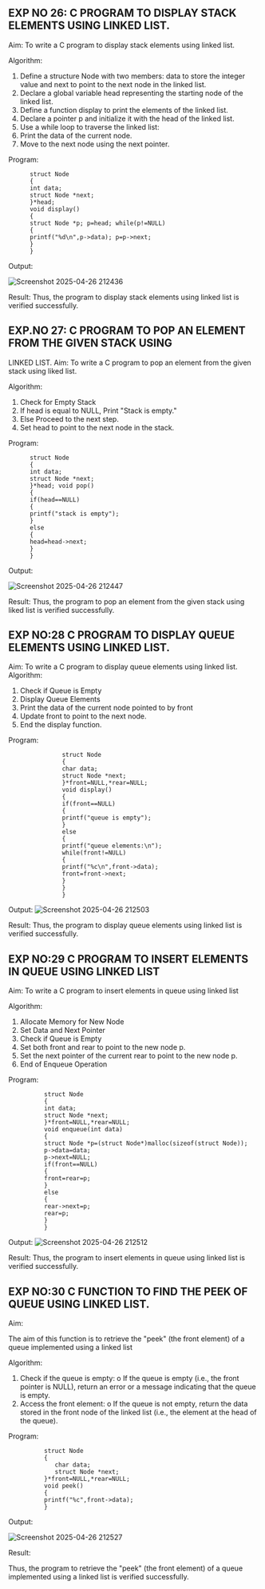 

## EXP NO 26: C PROGRAM TO DISPLAY STACK ELEMENTS USING LINKED LIST.
Aim:
To write a C program to display stack elements using linked list.

Algorithm:
1.	Define a structure Node with two members: data to store the integer value and next to point to the next node in the linked list.
2.	Declare a global variable head representing the starting node of the linked list.
3.	Define a function display to print the elements of the linked list.
4.	Declare a pointer p and initialize it with the head of the linked list.
5.	Use a while loop to traverse the linked list:
6.	Print the data of the current node.
7.	Move to the next node using the next pointer.
 
Program:
```
      struct Node
      {
      int data;
      struct Node *next;
      }*head;
      void display()
      {
      struct Node *p; p=head; while(p!=NULL)
      {
      printf("%d\n",p->data); p=p->next;
      }
      }
```


Output:

![Screenshot 2025-04-26 212436](https://github.com/user-attachments/assets/51f50b76-43f0-4e51-82b0-f7de4677fd43)



Result:
Thus, the program to display stack elements using linked list is verified successfully. 



## EXP.NO 27: C PROGRAM TO POP AN ELEMENT FROM THE GIVEN STACK USING 
LINKED LIST.
Aim:
To write a C program to pop an element from the given stack using liked list.

Algorithm:
1.	Check for Empty Stack
2.	If head is equal to NULL, Print "Stack is empty."
3.	Else Proceed to the next step.
4.	Set head to point to the next node in the stack.
 
Program:

```
      struct Node
      {
      int data;
      struct Node *next;
      }*head; void pop()
      {
      if(head==NULL)
      {
      printf("stack is empty");
      }
      else
      {
      head=head->next;
      }
      }
```

Output:

![Screenshot 2025-04-26 212447](https://github.com/user-attachments/assets/93e55310-ac1a-4b97-9ecd-09d840652866)




Result:
Thus, the program to pop an element from the given stack using liked list is verified successfully.

 
## EXP NO:28 C PROGRAM TO DISPLAY QUEUE ELEMENTS USING LINKED LIST.
Aim:
To write a C program to display queue elements using linked list.
Algorithm:
1.	Check if Queue is Empty
2.	Display Queue Elements
3.	Print the data of the current node pointed to by front
4.	Update front to point to the next node.
5.	End the display function.
 
Program:
```
               struct Node
               {
               char data;
               struct Node *next;
               }*front=NULL,*rear=NULL; 
               void display()
               {
               if(front==NULL)
               {
               printf("queue is empty");
               }
               else
               {
               printf("queue elements:\n"); 
               while(front!=NULL)
               {
               printf("%c\n",front->data); 
               front=front->next;
               }
               }
               }
```

Output:
![Screenshot 2025-04-26 212503](https://github.com/user-attachments/assets/21483135-adcf-44f9-8983-e6fbc9c62014)


Result:
Thus, the program to display queue elements using linked list is verified successfully.


 
## EXP NO:29 C PROGRAM TO INSERT ELEMENTS IN QUEUE USING LINKED LIST

Aim:
To write a C program to insert elements in queue using linked list

Algorithm:
1.	Allocate Memory for New Node
2.	Set Data and Next Pointer
3.	Check if Queue is Empty
4.	Set both front and rear to point to the new node p.
5.	Set the next pointer of the current rear to point to the new node p.
6.	End of Enqueue Operation
 
Program:

```
          struct Node
          {
          int data;
          struct Node *next;
          }*front=NULL,*rear=NULL; 
          void enqueue(int data)
          {
          struct Node *p=(struct Node*)malloc(sizeof(struct Node)); 
          p->data=data;
          p->next=NULL; 
          if(front==NULL)
          {
          front=rear=p;
          }
          else
          {
          rear->next=p; 
          rear=p;
          }
          }
```

Output:
![Screenshot 2025-04-26 212512](https://github.com/user-attachments/assets/cb47ae64-f0e3-4e27-8b2c-3a7271594488)


Result:
Thus, the program to insert elements in queue using linked list is verified successfully.



## EXP NO:30 C FUNCTION TO FIND THE PEEK OF QUEUE USING LINKED LIST.


Aim:

The aim of this function is to retrieve the "peek" (the front element) of a queue implemented using a linked list

Algorithm:

1.	Check if the queue is empty:
o	If the queue is empty (i.e., the front pointer is NULL), return an error or a message indicating that the queue is empty.
2.	Access the front element:
o	If the queue is not empty, return the data stored in the front node of the linked list (i.e., the element at the head of the queue).

Program:

```
          struct Node
          {
             char data;
             struct Node *next;
          }*front=NULL,*rear=NULL;
          void peek()
          {
          printf("%c",front->data);
          }
```

Output:

![Screenshot 2025-04-26 212527](https://github.com/user-attachments/assets/d779f96c-1eeb-4b26-b885-d909b25cf2f4)



Result:

Thus, the program to retrieve the "peek" (the front element) of a queue implemented using a linked list is verified successfully.


